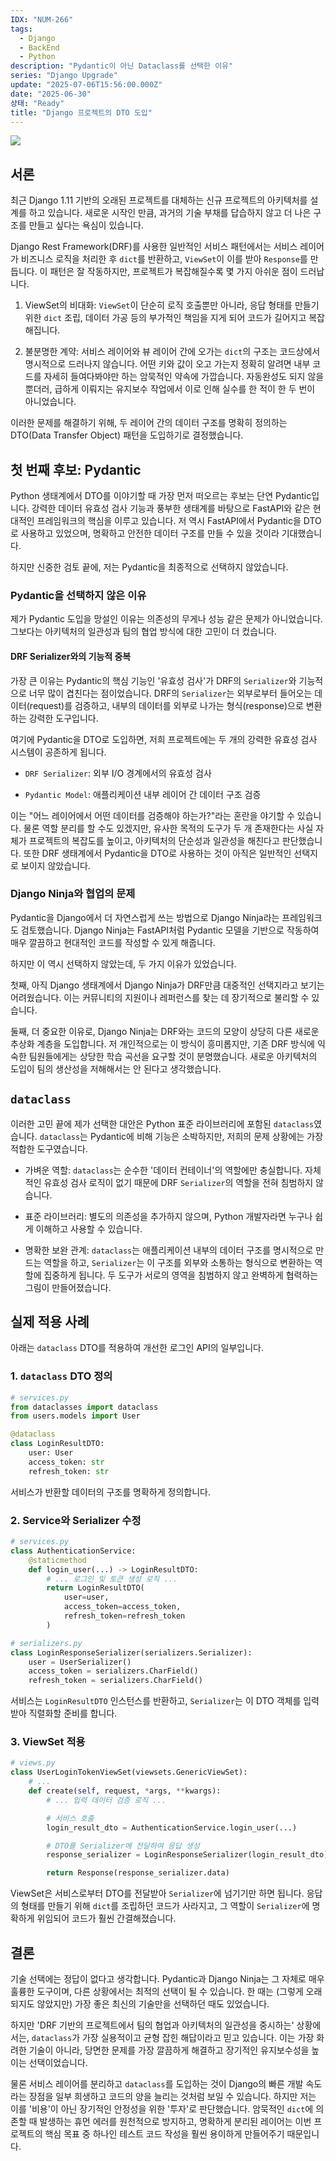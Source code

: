 ```yaml
---
IDX: "NUM-266"
tags:
  - Django
  - BackEnd
  - Python
description: "Pydantic이 아닌 Dataclass를 선택한 이유"
series: "Django Upgrade"
update: "2025-07-06T15:56:00.000Z"
date: "2025-06-30"
상태: "Ready"
title: "Django 프로젝트의 DTO 도입"
---
```

![](image1.png)
## 서론

최근 Django 1.11 기반의 오래된 프로젝트를 대체하는 신규 프로젝트의 아키텍처를 설계를 하고 있습니다. 새로운 시작인 만큼, 과거의 기술 부채를 답습하지 않고 더 나은 구조를 만들고 싶다는 욕심이 있습니다.

Django Rest Framework(DRF)를 사용한 일반적인 서비스 패턴에서는 서비스 레이어가 비즈니스 로직을 처리한 후 `dict`를 반환하고, `ViewSet`이 이를 받아 `Response`를 만듭니다. 이 패턴은 잘 작동하지만, 프로젝트가 복잡해질수록 몇 가지 아쉬운 점이 드러납니다.

1. ViewSet의 비대화: `ViewSet`이 단순히 로직 호출뿐만 아니라, 응답 형태를 만들기 위한 `dict` 조립, 데이터 가공 등의 부가적인 책임을 지게 되어 코드가 길어지고 복잡해집니다.

1. 불분명한 계약: 서비스 레이어와 뷰 레이어 간에 오가는 `dict`의 구조는 코드상에서 명시적으로 드러나지 않습니다. 어떤 키와 값이 오고 가는지 정확히 알려면 내부 코드를 자세히 들여다봐야만 하는 암묵적인 약속에 가깝습니다. 자동완성도 되지 않을 뿐더러, 급하게 이뤄지는 유지보수 작업에서 이로 인해 실수를 한 적이 한 두 번이 아니었습니다.

이러한 문제를 해결하기 위해, 두 레이어 간의 데이터 구조를 명확히 정의하는 DTO(Data Transfer Object) 패턴을 도입하기로 결정했습니다.

## 첫 번째 후보: Pydantic

Python 생태계에서 DTO를 이야기할 때 가장 먼저 떠오르는 후보는 단연 Pydantic입니다. 강력한 데이터 유효성 검사 기능과 풍부한 생태계를 바탕으로 FastAPI와 같은 현대적인 프레임워크의 핵심을 이루고 있습니다. 저 역시 FastAPI에서 Pydantic을 DTO로 사용하고 있었으며, 명확하고 안전한 데이터 구조를 만들 수 있을 것이라 기대했습니다.

하지만 신중한 검토 끝에, 저는 Pydantic을 최종적으로 선택하지 않았습니다.

### Pydantic을 선택하지 않은 이유

제가 Pydantic 도입을 망설인 이유는 의존성의 무게나 성능 같은 문제가 아니었습니다. 그보다는 아키텍처의 일관성과 팀의 협업 방식에 대한 고민이 더 컸습니다.

#### DRF Serializer와의 기능적 중복

가장 큰 이유는 Pydantic의 핵심 기능인 '유효성 검사'가 DRF의 `Serializer`와 기능적으로 너무 많이 겹친다는 점이었습니다. DRF의 `Serializer`는 외부로부터 들어오는 데이터(request)를 검증하고, 내부의 데이터를 외부로 나가는 형식(response)으로 변환하는 강력한 도구입니다.

여기에 Pydantic을 DTO로 도입하면, 저희 프로젝트에는 두 개의 강력한 유효성 검사 시스템이 공존하게 됩니다.

- `DRF Serializer`: 외부 I/O 경계에서의 유효성 검사

- `Pydantic Model`: 애플리케이션 내부 레이어 간 데이터 구조 검증

이는 "어느 레이어에서 어떤 데이터를 검증해야 하는가?"라는 혼란을 야기할 수 있습니다. 물론 역할 분리를 할 수도 있겠지만, 유사한 목적의 도구가 두 개 존재한다는 사실 자체가 프로젝트의 복잡도를 높이고, 아키텍처의 단순성과 일관성을 해친다고 판단했습니다. 또한 DRF 생태계에서 Pydantic을 DTO로 사용하는 것이 아직은 일반적인 선택지로 보이지 않았습니다.

### Django Ninja와 협업의 문제

Pydantic을 Django에서 더 자연스럽게 쓰는 방법으로 Django Ninja라는 프레임워크도 검토했습니다. Django Ninja는 FastAPI처럼 Pydantic 모델을 기반으로 작동하여 매우 깔끔하고 현대적인 코드를 작성할 수 있게 해줍니다.

하지만 이 역시 선택하지 않았는데, 두 가지 이유가 있었습니다.

첫째, 아직 Django 생태계에서 Django Ninja가 DRF만큼 대중적인 선택지라고 보기는 어려웠습니다. 이는 커뮤니티의 지원이나 레퍼런스를 찾는 데 장기적으로 불리할 수 있습니다.

둘째, 더 중요한 이유로, Django Ninja는 DRF와는 코드의 모양이 상당히 다른 새로운 추상화 계층을 도입합니다. 저 개인적으로는 이 방식이 흥미롭지만, 기존 DRF 방식에 익숙한 팀원들에게는 상당한 학습 곡선을 요구할 것이 분명했습니다. 새로운 아키텍처의 도입이 팀의 생산성을 저해해서는 안 된다고 생각했습니다.

## `dataclass`

이러한 고민 끝에 제가 선택한 대안은 Python 표준 라이브러리에 포함된 `dataclass`였습니다. `dataclass`는 Pydantic에 비해 기능은 소박하지만, 저희의 문제 상황에는 가장 적합한 도구였습니다.

- 가벼운 역할: `dataclass`는 순수한 '데이터 컨테이너'의 역할에만 충실합니다. 자체적인 유효성 검사 로직이 없기 때문에 DRF `Serializer`의 역할을 전혀 침범하지 않습니다.

- 표준 라이브러리: 별도의 의존성을 추가하지 않으며, Python 개발자라면 누구나 쉽게 이해하고 사용할 수 있습니다.

- 명확한 보완 관계: `dataclass`는 애플리케이션 내부의 데이터 구조를 명시적으로 만드는 역할을 하고, `Serializer`는 이 구조를 외부와 소통하는 형식으로 변환하는 역할에 집중하게 됩니다. 두 도구가 서로의 영역을 침범하지 않고 완벽하게 협력하는 그림이 만들어졌습니다.

## 실제 적용 사례

아래는 `dataclass` DTO를 적용하여 개선한 로그인 API의 일부입니다.

### **1.** `dataclass` **DTO 정의**

```python
# services.py
from dataclasses import dataclass
from users.models import User

@dataclass
class LoginResultDTO:
    user: User
    access_token: str
    refresh_token: str

```

서비스가 반환할 데이터의 구조를 명확하게 정의합니다.

### **2. Service와 Serializer 수정**

```python
# services.py
class AuthenticationService:
    @staticmethod
    def login_user(...) -> LoginResultDTO:
        # ... 로그인 및 토큰 생성 로직 ...
        return LoginResultDTO(
            user=user,
            access_token=access_token,
            refresh_token=refresh_token
        )

# serializers.py
class LoginResponseSerializer(serializers.Serializer):
    user = UserSerializer()
    access_token = serializers.CharField()
    refresh_token = serializers.CharField()

```

서비스는 `LoginResultDTO` 인스턴스를 반환하고, `Serializer`는 이 DTO 객체를 입력받아 직렬화할 준비를 합니다.

### **3. ViewSet 적용**

```python
# views.py
class UserLoginTokenViewSet(viewsets.GenericViewSet):
    # ...
    def create(self, request, *args, **kwargs):
        # ... 입력 데이터 검증 로직 ...

        # 서비스 호출
        login_result_dto = AuthenticationService.login_user(...)

        # DTO를 Serializer에 전달하여 응답 생성
        response_serializer = LoginResponseSerializer(login_result_dto)

        return Response(response_serializer.data)

```

ViewSet은 서비스로부터 DTO를 전달받아 `Serializer`에 넘기기만 하면 됩니다. 응답의 형태를 만들기 위해 `dict`를 조립하던 코드가 사라지고, 그 역할이 `Serializer`에 명확하게 위임되어 코드가 훨씬 간결해졌습니다.

## 결론

기술 선택에는 정답이 없다고 생각합니다. Pydantic과 Django Ninja는 그 자체로 매우 훌륭한 도구이며, 다른 상황에서는 최적의 선택이 될 수 있습니다. 한 때는 (그렇게 오래 되지도 않았지만) 가장 좋은 최신의 기술만을 선택하던 때도 있었습니다. 

하지만 'DRF 기반의 프로젝트에서 팀의 협업과 아키텍처의 일관성을 중시하는' 상황에서는, `dataclass`가 가장 실용적이고 균형 잡힌 해답이라고 믿고 있습니다. 이는 가장 화려한 기술이 아니라, 당면한 문제를 가장 깔끔하게 해결하고 장기적인 유지보수성을 높이는 선택이었습니다.

물론 서비스 레이어를 분리하고 `dataclass`를 도입하는 것이 Django의 빠른 개발 속도라는 장점을 일부 희생하고 코드의 양을 늘리는 것처럼 보일 수 있습니다. 하지만 저는 이를 '비용'이 아닌 장기적인 안정성을 위한 '투자'로 판단했습니다. 암묵적인 `dict`에 의존할 때 발생하는 휴먼 에러를 원천적으로 방지하고, 명확하게 분리된 레이어는 이번 프로젝트의 핵심 목표 중 하나인 테스트 코드 작성을 훨씬 용이하게 만들어주기 때문입니다.



